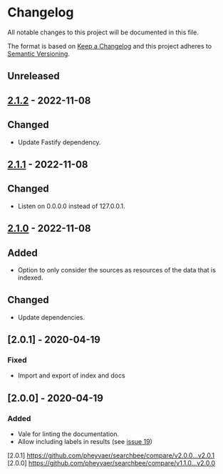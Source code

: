 # Changelog

All notable changes to this project will be documented in this file.

The format is based on [Keep a Changelog](http://keepachangelog.com/en/1.0.0/)
and this project adheres to [Semantic Versioning](http://semver.org/spec/v2.0.0.html).

## Unreleased

## [2.1.2] - 2022-11-08

## Changed
- Update Fastify dependency.

## [2.1.1] - 2022-11-08

## Changed
- Listen on 0.0.0.0 instead of 127.0.0.1.

## [2.1.0] - 2022-11-08

## Added
- Option to only consider the sources as resources of the data that is indexed.

## Changed
- Update dependencies.

## [2.0.1] - 2020-04-19

### Fixed
- Import and export of index and docs

## [2.0.0] - 2020-04-19

### Added
- Vale for linting the documentation.
- Allow including labels in results (see [issue 19](https://github.com/pheyvaer/searchbee/issues/19))

[2.1.2]: https://github.com/pheyvaer/searchbee/compare/v2.1.1...v2.1.2
[2.1.1]: https://github.com/pheyvaer/searchbee/compare/v2.1.0...v2.1.1
[2.1.0]: https://github.com/pheyvaer/searchbee/compare/v2.0.1]...v2.1.0
[2.0.1] https://github.com/pheyvaer/searchbee/compare/v2.0.0...v2.0.1
[2.0.0] https://github.com/pheyvaer/searchbee/compare/v1.1.0...v2.0.0